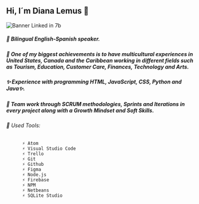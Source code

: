 ## Hi, I´m Diana Lemus 👋

![Banner Linked in 7b](https://user-images.githubusercontent.com/65943524/100381932-21262c00-2fe8-11eb-9858-1918f266292b.JPG)

##### 🔭 Bilingual English-Spanish speaker.    
##### 🌱 One of my biggest achievements is to have multicultural experiences in United States, Canada and the Caribbean working in different fields such as Tourism, Education, Customer Care, Finances, Technology and Arts.
##### ✨ Experience with programming HTML, JavaScript, CSS, Python and Java✨.
##### 👯 Team work through SCRUM methodologies, Sprints and Iterations in every project along with a Growth Mindset and Soft Skills.

###### 💬 Used Tools:
          ⚡ Atom
          ⚡ Visual Studio Code
          ⚡ Trello
          ⚡ Git 
          ⚡ Github
          ⚡ Figma
          ⚡ Node.js
          ⚡ Firebase
          ⚡ NPM
          ⚡ Netbeans                    
          ⚡ SQLite Studio
           


<!-- **Dicaleme/Dicaleme** is a ✨ _special_ ✨ repository because its `README.md` (this file) appears on your GitHub profile.
Here are some ideas to get you started:-->

<!-- 🤔 I’m looking for help with ...

- 📫 How to reach me: ...
- 😄 Pronouns: ...
- ⚡ Fun fact: ...--> 




